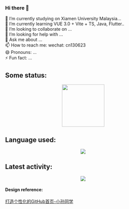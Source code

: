 ### Hi there 👋


🔭 I’m currently studying on Xiamen University Malaysia...  
🌱 I’m currently learning VUE 3.0 + Vite + TS, Java, Flutter..    
👯 I’m looking to collaborate on ...  
🤔 I’m looking for help with ...  
💬 Ask me about ...  
📫 How to reach me: wechat: cn130623  
😄 Pronouns: ...  
⚡ Fun fact: ...  

## Some status:
<div align="center"> <img height="137px" src="https://github-readme-stats.vercel.app/api?username=sun0225SUN&hide_title=true&hide_border=true&show_icons=trueline_height=21&text_color=000&icon_color=000&bg_color=0,ea6161,ffc64d,fffc4d,52fa5a&theme=graywhite" /> </div>


## Language used:
<div align="center"> <img src="https://github-readme-stats.vercel.app/api/top-langs/?username=sun0225SUN&hide_title=true&hide_border=true&layout=compact&langs_count=6&text_color=000&icon_color=fff&bg_color=0,52fa5a,4dfcff,c64dff&theme=graywhite" /> </div>

## Latest activity:
<div align="center"> <img src="https://activity-graph.herokuapp.com/graph?username=cn666278&theme=xcode" /> </div>


#### Design reference:
[打造个性化的GitHub首页-小孙同学](https://zhuanlan.zhihu.com/p/454597068)
